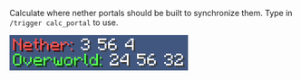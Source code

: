 Calculate where nether portals should be built to synchronize them. Type in `/trigger calc_portal` to use.

![Portal calc](https://github.com/Chailotl/chocolate-tweaks/blob/master/Nether%20Portal%20Calculator/Portal%20calc.png)

